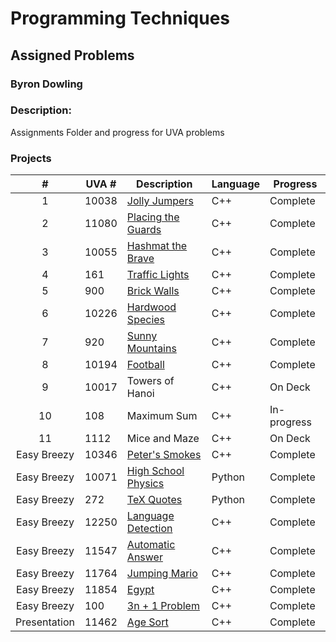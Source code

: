 # Programming Techniques 
## Assigned Problems
### Byron Dowling
### Description:
Assignments Folder and progress for UVA problems

### Projects

|       #       | UVA #   | Description          | Language | Progress    |
| :-----------: | --------| -------------------  | -------- | ----------- |
|       1       | 10038   | [Jolly Jumpers](https://github.com/Byron-Dowling/4883-Programming-Techniques-Dowling/tree/main/Assignments/10038%20Jolly%20Jumpers)        |   C++    |  Complete   |
|       2       | 11080   | [Placing the Guards](https://github.com/Byron-Dowling/4883-Programming-Techniques-Dowling/tree/main/Assignments/11080%20Placing%20the%20Guards)   |   C++    |  Complete   |
|       3       | 10055   | [Hashmat the Brave](https://github.com/Byron-Dowling/4883-Programming-Techniques-Dowling/tree/main/Assignments/10055%20Hashmat%20the%20Brave)    |   C++    |  Complete   |
|       4       |  161    | [Traffic Lights](https://github.com/Byron-Dowling/4883-Programming-Techniques-Dowling/tree/main/Assignments/161%20Traffic%20Lights)       |   C++    |  Complete   |
|       5       |  900    | [Brick Walls](https://github.com/Byron-Dowling/4883-Programming-Techniques-Dowling/tree/main/Assignments/900%20Brick%20Walls)          |   C++    |  Complete   |
|       6       | 10226   | [Hardwood Species](https://github.com/Byron-Dowling/4883-Programming-Techniques-Dowling/tree/main/Assignments/10226%20Hardwood%20Species)     |   C++    |  Complete   |
|       7       |  920    | [Sunny Mountains](https://github.com/Byron-Dowling/4883-Programming-Techniques-Dowling/tree/main/Assignments/920%20Sunny%20Mountains)      |   C++    |  Complete   |
|       8       | 10194   | [Football](https://github.com/Byron-Dowling/4883-Programming-Techniques-Dowling/tree/main/Assignments/10194%20Football)             |   C++    |  Complete   |
|       9       | 10017   | Towers of Hanoi      |   C++    |   On Deck   |
|      10       | 108     | Maximum Sum          |   C++    | In-progress |
|      11       | 1112    | Mice and Maze        |   C++    |   On Deck   |
|  Easy Breezy  | 10346   | [Peter's Smokes](https://github.com/Byron-Dowling/4883-Programming-Techniques-Dowling/tree/main/Assignments/10346%20Peter's%20Smokes)       |   C++    |  Complete   |
|  Easy Breezy  | 10071   | [High School Physics](https://github.com/Byron-Dowling/4883-Programming-Techniques-Dowling/tree/main/Assignments/10071%20Back%20to%20High%20School%20Physics)  |  Python  |  Complete   |
|  Easy Breezy  | 272     | [TeX Quotes](https://github.com/Byron-Dowling/4883-Programming-Techniques-Dowling/tree/main/Assignments/272%20TeX%20Quotes)           |  Python  |  Complete   |
|  Easy Breezy  | 12250   | [Language Detection](https://github.com/Byron-Dowling/4883-Programming-Techniques-Dowling/tree/main/Assignments/12250%20Language%20Detection)   |   C++    |   Complete  |
|  Easy Breezy  | 11547   | [Automatic Answer](https://github.com/Byron-Dowling/4883-Programming-Techniques-Dowling/tree/main/Assignments/11547%20Automatic%20Answer)     |   C++    |   Complete  |
|  Easy Breezy  | 11764   | [Jumping Mario](https://github.com/Byron-Dowling/4883-Programming-Techniques-Dowling/tree/main/Assignments/11764%20Jumping%20Mario)        |   C++    |   Complete  |
|  Easy Breezy  | 11854   | [Egypt](https://github.com/Byron-Dowling/4883-Programming-Techniques-Dowling/tree/main/Assignments/11854%20Egypt)                |   C++    |   Complete  |
|  Easy Breezy  | 100     | [3n + 1 Problem](https://github.com/Byron-Dowling/4883-Programming-Techniques-Dowling/tree/main/Assignments/100%20The%203n%20%2B%201%20problem)       |   C++    |   Complete  |
| Presentation  | 11462   | [Age Sort](https://github.com/Byron-Dowling/4883-Programming-Techniques-Dowling/tree/main/Assignments/11462%20Age%20Sort)             |   C++    |  Complete   |


